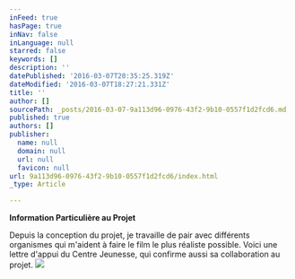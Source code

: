 ```yaml
---
inFeed: true
hasPage: true
inNav: false
inLanguage: null
starred: false
keywords: []
description: ''
datePublished: '2016-03-07T20:35:25.319Z'
dateModified: '2016-03-07T18:27:21.331Z'
title: ''
author: []
sourcePath: _posts/2016-03-07-9a113d96-0976-43f2-9b10-0557f1d2fcd6.md
published: true
authors: []
publisher:
  name: null
  domain: null
  url: null
  favicon: null
url: 9a113d96-0976-43f2-9b10-0557f1d2fcd6/index.html
_type: Article

---
```

**Information Particulière au Projet**

Depuis la conception du projet, je travaille de pair avec différents
organismes qui m'aident à faire le film le plus réaliste possible. Voici une
lettre d'appui du Centre Jeunesse, qui confirme aussi sa collaboration au
projet. ![](https://the-grid-user-content.s3-us-west-2.amazonaws.com/6162b8d6-edbb-4a6c-8349-651445847694.png)